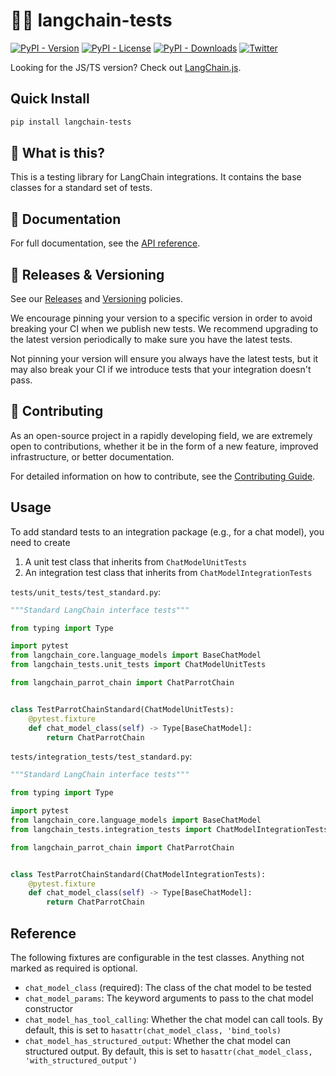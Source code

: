 # 🦜️🔗 langchain-tests

[![PyPI - Version](https://img.shields.io/pypi/v/langchain-tests?label=%20)](https://pypi.org/project/langchain-tests/#history)
[![PyPI - License](https://img.shields.io/pypi/l/langchain-tests)](https://opensource.org/licenses/MIT)
[![PyPI - Downloads](https://img.shields.io/pepy/dt/langchain-tests)](https://pypistats.org/packages/langchain-tests)
[![Twitter](https://img.shields.io/twitter/url/https/twitter.com/langchainai.svg?style=social&label=Follow%20%40LangChainAI)](https://twitter.com/langchainai)

Looking for the JS/TS version? Check out [LangChain.js](https://github.com/langchain-ai/langchainjs).

## Quick Install

```bash
pip install langchain-tests
```

## 🤔 What is this?

This is a testing library for LangChain integrations. It contains the base classes for a standard set of tests.

## 📖 Documentation

For full documentation, see the [API reference](https://reference.langchain.com/python/langchain_tests/).

## 📕 Releases & Versioning

See our [Releases](https://docs.langchain.com/oss/python/release-policy) and [Versioning](https://docs.langchain.com/oss/python/versioning) policies.

We encourage pinning your version to a specific version in order to avoid breaking your CI when we publish new tests. We recommend upgrading to the latest version periodically to make sure you have the latest tests.

Not pinning your version will ensure you always have the latest tests, but it may also break your CI if we introduce tests that your integration doesn't pass.

## 💁 Contributing

As an open-source project in a rapidly developing field, we are extremely open to contributions, whether it be in the form of a new feature, improved infrastructure, or better documentation.

For detailed information on how to contribute, see the [Contributing Guide](https://docs.langchain.com/oss/python/contributing/overview).

## Usage

To add standard tests to an integration package (e.g., for a chat model), you need to create

1. A unit test class that inherits from `ChatModelUnitTests`
2. An integration test class that inherits from `ChatModelIntegrationTests`

`tests/unit_tests/test_standard.py`:

```python
"""Standard LangChain interface tests"""

from typing import Type

import pytest
from langchain_core.language_models import BaseChatModel
from langchain_tests.unit_tests import ChatModelUnitTests

from langchain_parrot_chain import ChatParrotChain


class TestParrotChainStandard(ChatModelUnitTests):
    @pytest.fixture
    def chat_model_class(self) -> Type[BaseChatModel]:
        return ChatParrotChain
```

`tests/integration_tests/test_standard.py`:

```python
"""Standard LangChain interface tests"""

from typing import Type

import pytest
from langchain_core.language_models import BaseChatModel
from langchain_tests.integration_tests import ChatModelIntegrationTests

from langchain_parrot_chain import ChatParrotChain


class TestParrotChainStandard(ChatModelIntegrationTests):
    @pytest.fixture
    def chat_model_class(self) -> Type[BaseChatModel]:
        return ChatParrotChain
```

## Reference

The following fixtures are configurable in the test classes. Anything not marked
as required is optional.

- `chat_model_class` (required): The class of the chat model to be tested
- `chat_model_params`: The keyword arguments to pass to the chat model constructor
- `chat_model_has_tool_calling`: Whether the chat model can call tools. By default, this is set to `hasattr(chat_model_class, 'bind_tools)`
- `chat_model_has_structured_output`: Whether the chat model can structured output. By default, this is set to `hasattr(chat_model_class, 'with_structured_output')`
